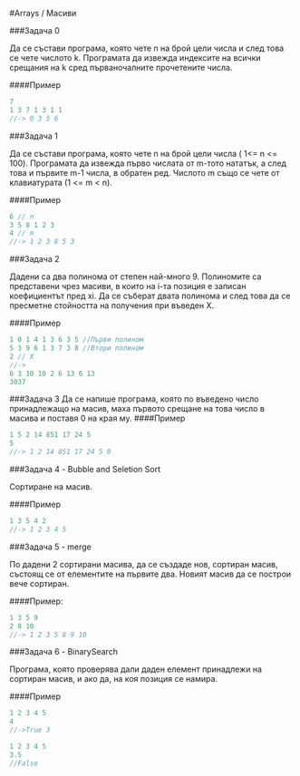 #Arrays / Масиви


###Задача 0

Да се състави програма, която чете n на брой цели числа и след това се чете числото k. Програмата да извежда индексите на всички срещания на k сред първаночалните прочетените числа.

####Пример

```c++
7
1 3 7 1 3 1 1
//-> 0 3 5 6
```


###Задача 1

Да се състави програма, която чете n на брой цели числа ( 1<= n <= 100). Програмата да извежда първо числата от m-тото нататък, а след това и първите m-1 числа, в обратен ред. Числото m също се чете от клавиатурата (1 <= m < n).

####Пример
```c++
6 // n
3 5 8 1 2 3 
4 // m
//-> 1 2 3 8 5 3 
```


###Задача 2

Дадени са два полинома от степен най-много 9. Полиномите са представени чрез масиви, в които на i-та позиция е записан коефициентът пред xi. Да се съберат двата полинома и след това да се пресметне стойността на получения при въведен X.

####Пример

```c++
1 0 1 4 1 3 6 3 5 //Първи полином
5 3 9 6 1 3 7 3 8 //Втори полином
2 // X
//-> 
6 3 10 10 2 6 13 6 13
3037
```
###Задача 3
Да се напише програма, която по въведено число принадлежащо на масив, маха първото срещане на това число в масива и поставя 0 на края му.
####Пример
```c++
1 5 2 14 851 17 24 5 
5
//-> 1 2 14 851 17 24 5 0
```


###Задача 4 - Bubble and Seletion Sort

Сортиране на масив. 

####Пример
```c++
1 3 5 4 2 
//-> 1 2 3 4 5
```

###Задача 5 - merge

По дадени 2 сортирани масива, да се създаде нов, сортиран масив, състоящ се от елементите на първите два. Новият масив да се построи вече сортиран.

####Пример:
```c++
1 3 5 9
2 8 10
//-> 1 2 3 5 8 9 10
```

###Задача 6 - BinarySearch

Програма, която проверява дали даден елемент принадлежи на сортиран масив, и ако да, на коя позиция се намира.

####Пример
```c++
1 2 3 4 5
4
//->True 3

1 2 3 4 5
3.5
//False

```



